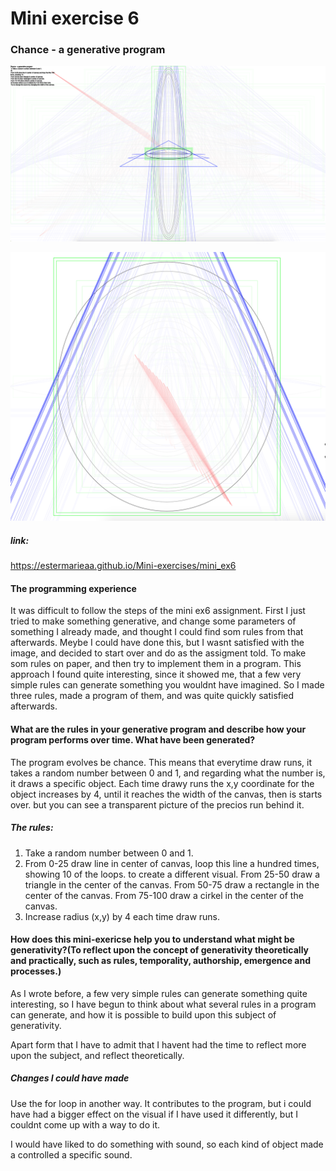 # Mini exercise 6

### Chance - a generative program


![alt text](p1.png "")

![alt text](p2.png "")

##### link:
https://estermarieaa.github.io/Mini-exercises/mini_ex6

#### The programming experience
It was difficult to follow the steps of the mini ex6 assignment. First I just tried to make something generative, and change some parameters of something I already made, and thought I could find som rules from that afterwards. Meybe I could have done this, but I wasnt satisfied with the image, and decided to start over and do as the assigment told. To make som rules on paper, and then try to implement them in a program. This approach I found quite interesting, since it showed me, that a few very simple rules can generate something you wouldnt have imagined. So I made three rules, made a program of them, and was quite quickly satisfied afterwards. 

#### What are the rules in your generative program and describe how your program performs over time. What have been generated?
The program evolves be chance. This means that everytime draw runs, it takes a random number between 0 and 1, and regarding what the number is, it draws a specific object. Each time drawy runs the x,y coordinate for the object increases by 4, until it reaches the width of the canvas, then is starts over. but you can see a transparent picture of the precios run behind it. 

##### The rules: 
1) Take a random number between 0 and 1. 
2) From 0-25 draw line in center of canvas, loop this line a hundred times, showing 10 of the loops. to create a different visual. 
From 25-50 draw a triangle in the center of the canvas. 
From 50-75 draw a rectangle in the center of the canvas. 
From 75-100 draw a cirkel in the center of the canvas. 
3) Increase radius (x,y) by 4 each time draw runs. 


#### How does this mini-exericse help you to understand what might be generativity?(To reflect upon the concept of generativity theoretically and practically, such as rules, temporality, authorship, emergence and processes.)

As I wrote before, a few very simple rules can generate something quite interesting, so I have begun to think about what several rules in a program can generate, and how it is possible to build upon this subject of generativity. 

Apart form that I have to admit that I havent had the time to reflect more upon the subject, and reflect theoretically. 


##### Changes I could have made
Use the for loop in another way. It contributes to the program, but i could have had a bigger effect on the visual if I have used it differently, but I couldnt come up with a way to do it. 

I would have liked to do something with sound, so each kind of object made a controlled a specific sound. 



